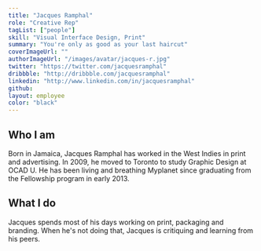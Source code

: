 ```yaml
---
title: "Jacques Ramphal"
role: "Creative Rep"
tagList: ["people"]
skill: "Visual Interface Design, Print"
summary: "You're only as good as your last haircut"
coverImageUrl: ""
authorImageUrl: "/images/avatar/jacques-r.jpg"
twitter: "https://twitter.com/jacquesramphal"
dribbble: "http://dribbble.com/jacquesramphal"
linkedin: "http://www.linkedin.com/in/jacquesramphal"
github:
layout: employee
color: "black"
---
```


## Who I am

Born in Jamaica, Jacques Ramphal has worked in the West Indies in print and advertising. In 2009, he moved to Toronto to study Graphic Design at OCAD U. He has been living and breathing Myplanet since graduating from the Fellowship program in early 2013.

## What I do

Jacques spends most of his days working on print, packaging and branding. When he's not doing that, Jacques is critiquing and learning from his peers.
